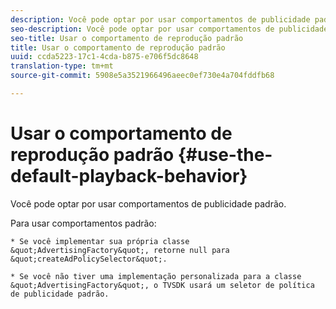 ```yaml
---
description: Você pode optar por usar comportamentos de publicidade padrão.
seo-description: Você pode optar por usar comportamentos de publicidade padrão.
seo-title: Usar o comportamento de reprodução padrão
title: Usar o comportamento de reprodução padrão
uuid: ccda5223-17c1-4cda-b875-e706f5dc8648
translation-type: tm+mt
source-git-commit: 5908e5a3521966496aeec0ef730e4a704fddfb68

---
```



# Usar o comportamento de reprodução padrão {#use-the-default-playback-behavior}

Você pode optar por usar comportamentos de publicidade padrão.

Para usar comportamentos padrão:

    * Se você implementar sua própria classe &quot;AdvertisingFactory&quot;, retorne null para &quot;createAdPolicySelector&quot;.
    
    * Se você não tiver uma implementação personalizada para a classe &quot;AdvertisingFactory&quot;, o TVSDK usará um seletor de política de publicidade padrão.